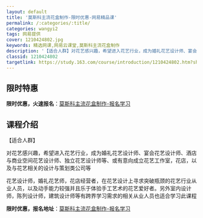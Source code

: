 ```yaml
---
layout: default
title: '莫斯科主流花盒制作-限时优惠-网易精品课'
permalink: /:categories/:title/
categories: wangyi2
tags: 网易提供
cover: 1210424802.jpg
keywords: 精选网课,网易云课堂,莫斯科主流花盒制作
description: '【适合人群】对花艺感兴趣，希望进入花艺行业，成为婚礼花艺设计师、宴会花艺设计师、酒店与商业空间花艺设计师、独立花艺设计师'
classid: 1210424802
targetlink: https://study.163.com/course/introduction/1210424802.htm?share=1&shareId=1025206652&utm_campaign=share&utm_medium=iphoneShare&utm_source=&utm_u=1025206652
---
```


## 限时特惠

**限时优惠，火速报名**：[莫斯科主流花盒制作-报名学习](https://study.163.com/course/introduction/1210424802.htm?share=1&shareId=1025206652&utm_campaign=share&utm_medium=iphoneShare&utm_source=&utm_u=1025206652)

## 课程介绍

【适合人群】

对花艺感兴趣，希望进入花艺行业，成为婚礼花艺设计师、宴会花艺设计师、酒店与商业空间花艺设计师、独立花艺设计师等、或有意向成立花艺工作室，花店，以及与花艺相关的设计与策划类公司等



花艺设计师，婚礼花艺师，花店经营者，在花艺设计上寻求突破瓶颈的花艺行业从业人员，以及动手能力较强并且乐于体验手工艺术的花艺爱好者。另外室内设计师，陈列设计师，建筑设计师等有跨界学习需求的相关从业人员也适合学习此课程

**限时优惠，报名地址**：[莫斯科主流花盒制作-报名学习](https://study.163.com/course/introduction/1210424802.htm?share=1&shareId=1025206652&utm_campaign=share&utm_medium=iphoneShare&utm_source=&utm_u=1025206652)

